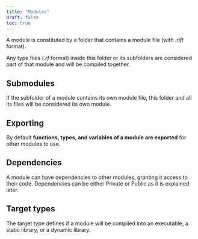 ```yaml
---
title: "Modules"
draft: false
toc: true
---
```


A module is constituted by a folder that contains a module file (with *.rift* format).

Any type files (*.rf* format) inside this folder or its subfolders are considered part of that module and will be compiled together.

## Submodules
If the subfolder of a module contains its own module file, this folder and all its files will be considered its own module.

## Exporting
By default **functions, types, and variables of a module are exported** for other modules to use.

## Dependencies
A module can have dependencies to other modules, granting it access to their code. Dependencies can be either Private or Public as it is explained later.

## Target types
The target type defines if a module will be compiled into an executable, a static library, or a dynamic library.
